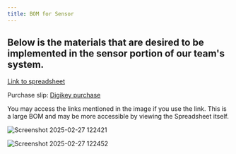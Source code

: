 ```yaml
---
title: BOM for Sensor
---
```


Below is the materials that are desired to be implemented in the sensor portion of our team's system. 
---
[Link to spreadsheet](https://docs.google.com/spreadsheets/d/1XDYP-75lMF53_pUxz10kB5wWfIxgC6Pn/edit?usp=sharing&ouid=116422121156386112282&rtpof=true&sd=true)

Purchase slip: [Digikey purchase](file:///C:/Users/petersej/Downloads/Purchase%20-%20DigiKey%20-%20Ethan%20Peterson%20EGR314%20Team%20308.pdf)

You may access the links mentioned in the image if you use the link. This is a large BOM and may be more accessible by viewing the Spreadsheet itself.

![Screenshot 2025-02-27 122421](https://github.com/user-attachments/assets/d0d82052-32d8-4ad8-8b1a-4f2eb6e928d1)

![Screenshot 2025-02-27 122452](https://github.com/user-attachments/assets/8123374a-77d1-44db-b744-b59c77081a14)

